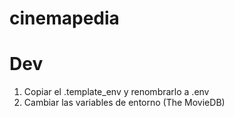 # cinemapedia

# Dev

1. Copiar el .template_env y renombrarlo a .env
1. Cambiar las variables de entorno (The MovieDB)
